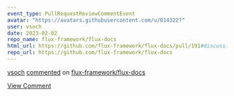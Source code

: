 ```yaml
---
event_type: PullRequestReviewCommentEvent
avatar: "https://avatars.githubusercontent.com/u/814322?"
user: vsoch
date: 2023-02-02
repo_name: flux-framework/flux-docs
html_url: https://github.com/flux-framework/flux-docs/pull/191#discussion_r1093927455
repo_url: https://github.com/flux-framework/flux-docs
---
```


<a href='https://github.com/vsoch' target='_blank'>vsoch</a> <a href='https://github.com/flux-framework/flux-docs/pull/191#discussion_r1093927455' target='_blank'>commented</a> on <a href='https://github.com/flux-framework/flux-docs' target='_blank'>flux-framework/flux-docs</a>

<a href='https://github.com/flux-framework/flux-docs/pull/191#discussion_r1093927455' target='_blank'>View Comment</a>